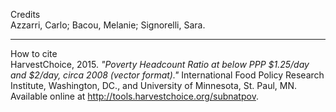 <label>Credits</label>  
Azzarri, Carlo; Bacou, Melanie; Signorelli, Sara.

***************************************************

<label>How to cite</label>  
HarvestChoice, 2015. *"Poverty Headcount Ratio at below PPP $1.25/day and $2/day, circa 2008 (vector format)."* International Food Policy Research Institute, Washington, DC., and University of Minnesota, St. Paul, MN. Available online at http://tools.harvestchoice.org/subnatpov.
